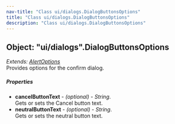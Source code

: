 ```yaml
---
nav-title: "Class ui/dialogs.DialogButtonsOptions"
title: "Class ui/dialogs.DialogButtonsOptions"
description: "Class ui/dialogs.DialogButtonsOptions"
---
```

## Object: "ui/dialogs".DialogButtonsOptions  
_Extends:_ [_AlertOptions_](../../ui/dialogs/AlertOptions.md)  
Provides options for the confirm dialog.

##### Properties
 - **cancelButtonText** - _(optional)_ - _String_.    
  Gets or sets the Cancel button text.
 - **neutralButtonText** - _(optional)_ - _String_.    
  Gets or sets the neutral button text.